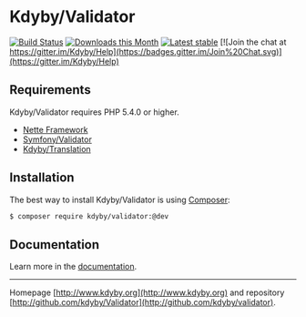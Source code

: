 Kdyby/Validator
======

[![Build Status](https://travis-ci.org/Kdyby/Validator.svg?branch=master)](https://travis-ci.org/Kdyby/Validator)
[![Downloads this Month](https://img.shields.io/packagist/dm/kdyby/validator.svg)](https://packagist.org/packages/kdyby/validator)
[![Latest stable](https://img.shields.io/packagist/v/kdyby/validator.svg)](https://packagist.org/packages/kdyby/validator)
[![Join the chat at https://gitter.im/Kdyby/Help](https://badges.gitter.im/Join%20Chat.svg)](https://gitter.im/Kdyby/Help)


Requirements
------------

Kdyby/Validator requires PHP 5.4.0 or higher.

- [Nette Framework](https://github.com/nette/nette)
- [Symfony/Validator](https://github.com/symfony/validator)
- [Kdyby/Translation](https://github.com/Kdyby/Translation)


Installation
------------

The best way to install Kdyby/Validator is using  [Composer](http://getcomposer.org/):

```sh
$ composer require kdyby/validator:@dev
```


Documentation
------------

Learn more in the [documentation](https://github.com/Kdyby/Validator/blob/master/docs/en/index.md).


-----

Homepage [http://www.kdyby.org](http://www.kdyby.org) and repository [http://github.com/kdyby/Validator](http://github.com/kdyby/validator).
